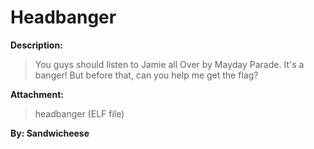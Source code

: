 # Headbanger

**Description:**

> You guys should listen to Jamie all Over by Mayday Parade. It's a banger! But before that, can you help me get the flag?

**Attachment:**
> headbanger (ELF file)

**By: Sandwicheese**
